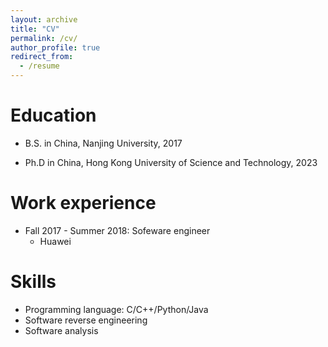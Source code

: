 ```yaml
---
layout: archive
title: "CV"
permalink: /cv/
author_profile: true
redirect_from:
  - /resume
---
```


<!-- {% include base_path %} -->

Education
======
* B.S. in China, Nanjing University, 2017
<!-- * M.S. in Jekyll, GitHub University, 2014 -->
* Ph.D in China, Hong Kong University of Science and Technology, 2023

Work experience
======
* Fall 2017 - Summer 2018: Sofeware engineer
  * Huawei

<!-- * Fall 2015: Research Assistant
  * Github University
  * Duties included: Merging pull requests
  * Supervisor: Professor Hub -->

Skills
======
* Programming language: C/C++/Python/Java
* Software reverse engineering
* Software analysis

<!-- Publications
======
  <ul>{% for post in site.publications %}
    {% include archive-single-cv.html %}
  {% endfor %}</ul> -->
  
<!-- Talks
======
  <ul>{% for post in site.talks %}
    {% include archive-single-talk-cv.html %}
  {% endfor %}</ul> -->
  
<!-- Teaching
======
  <ul>Teaching assistant for COMP3632: Principles of Cybersecurity (HKUST, Fall 2022)</ul>
  <ul>Teaching assistant for COMP3632: Principles of Cybersecurity (HKUST, Spring 2022)</ul>
  <ul>Teaching assistant for COMP2011: Programming with C++ (HKUST, Spring 2020)</ul> -->
  
<!-- Service and leadership
======
* Currently signed in to 43 different slack teams -->
